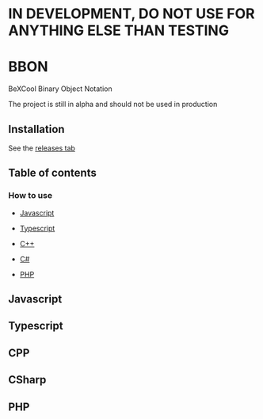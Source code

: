 # IN DEVELOPMENT, DO NOT USE FOR ANYTHING ELSE THAN TESTING

# BBON
BeXCool Binary Object Notation

The project is still in alpha and should not be used in production

## Installation

See the [releases tab](https://github.com/Spejik/BBON/releases)


## Table of contents

### How to use

  - [Javascript](#javascript)
  
  - [Typescript](#typescript)
  
  - [C++](#cpp)
  
  - [C#](#csharp) 
  
  - [PHP](#php)

## Javascript

## Typescript

## CPP

## CSharp

## PHP
